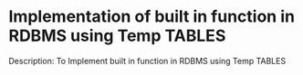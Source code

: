 # Implementation of built in function in RDBMS using Temp TABLES
Description: To Implement built in function in RDBMS using Temp TABLES
